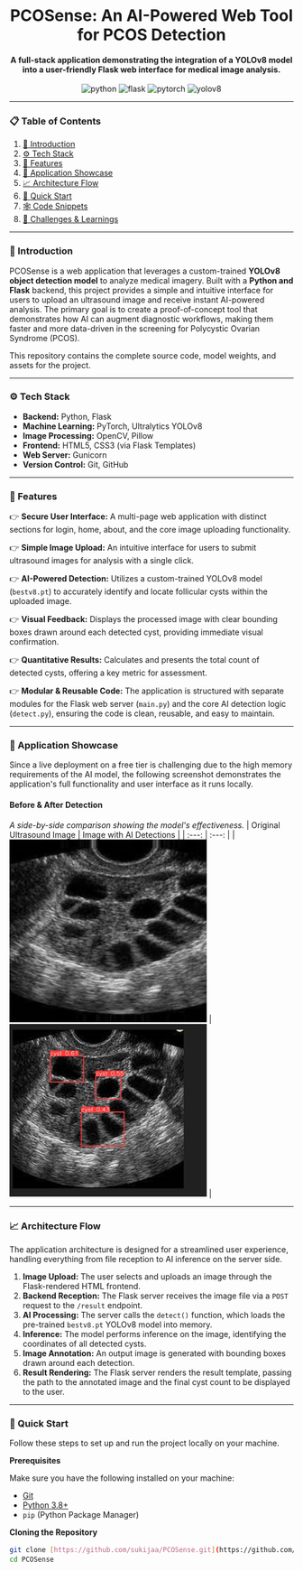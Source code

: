 <div align="center">
  <h1>PCOSense: An AI-Powered Web Tool for PCOS Detection</h1>
  <strong>A full-stack application demonstrating the integration of a YOLOv8 model into a user-friendly Flask web interface for medical image analysis.</strong>
  <br />
  <br />
  
  <div>
    <img src="https://img.shields.io/badge/python-3670A0?style=for-the-badge&logo=python&logoColor=ffdd54" alt="python" />
    <img src="https://img.shields.io/badge/flask-%23000.svg?style=for-the-badge&logo=flask&logoColor=white" alt="flask" />
    <img src="https://img.shields.io/badge/PyTorch-%23EE4C2C.svg?style=for-the-badge&logo=PyTorch&logoColor=white" alt="pytorch" />
    <img src="https://img.shields.io/badge/YOLO-v8-00FFFF?style=for-the-badge" alt="yolov8" />
  </div>
</div>

---

### 📋 <a name="table">Table of Contents</a>

1.  [🤖 Introduction](#introduction)
2.  [⚙️ Tech Stack](#tech-stack)
3.  [🔋 Features](#features)
4.  [📸 Application Showcase](#showcase)
5.  [📈 Architecture Flow](#architecture)
6.  [🤸 Quick Start](#quick-start)
7.  [🕸️ Code Snippets](#snippets)
8.  [🧠 Challenges & Learnings](#learnings)

---

### <a name="introduction">🤖 Introduction</a>

PCOSense is a web application that leverages a custom-trained **YOLOv8 object detection model** to analyze medical imagery. Built with a **Python and Flask** backend, this project provides a simple and intuitive interface for users to upload an ultrasound image and receive instant AI-powered analysis. The primary goal is to create a proof-of-concept tool that demonstrates how AI can augment diagnostic workflows, making them faster and more data-driven in the screening for Polycystic Ovarian Syndrome (PCOS).

This repository contains the complete source code, model weights, and assets for the project.

---

### <a name="tech-stack">⚙️ Tech Stack</a>

-   **Backend:** Python, Flask
-   **Machine Learning:** PyTorch, Ultralytics YOLOv8
-   **Image Processing:** OpenCV, Pillow
-   **Frontend:** HTML5, CSS3 (via Flask Templates)
-   **Web Server:** Gunicorn
-   **Version Control:** Git, GitHub

---

### <a name="features">🔋 Features</a>

👉 **Secure User Interface:** A multi-page web application with distinct sections for login, home, about, and the core image uploading functionality.

👉 **Simple Image Upload:** An intuitive interface for users to submit ultrasound images for analysis with a single click.

👉 **AI-Powered Detection:** Utilizes a custom-trained YOLOv8 model (`bestv8.pt`) to accurately identify and locate follicular cysts within the uploaded image.

👉 **Visual Feedback:** Displays the processed image with clear bounding boxes drawn around each detected cyst, providing immediate visual confirmation.

👉 **Quantitative Results:** Calculates and presents the total count of detected cysts, offering a key metric for assessment.

👉 **Modular & Reusable Code:** The application is structured with separate modules for the Flask web server (`main.py`) and the core AI detection logic (`detect.py`), ensuring the code is clean, reusable, and easy to maintain.

---

### <a name="showcase">📸 Application Showcase</a>

Since a live deployment on a free tier is challenging due to the high memory requirements of the AI model, the following screenshot demonstrates the application's full functionality and user interface as it runs locally.

#### **Before & After Detection**
*A side-by-side comparison showing the model's effectiveness.*
| Original Ultrasound Image | Image with AI Detections |
| :---: | :---: |
| <img src="input images/img_0_113.jpg" alt="Original Ultrasound" width="350"> | <img src="runs/detect/predict3/image.jpg" alt="Ultrasound with Detections" width="350"> |

---

### <a name="architecture">📈 Architecture Flow</a>

The application architecture is designed for a streamlined user experience, handling everything from file reception to AI inference on the server side.

1.  **Image Upload:** The user selects and uploads an image through the Flask-rendered HTML frontend.
2.  **Backend Reception:** The Flask server receives the image file via a `POST` request to the `/result` endpoint.
3.  **AI Processing:** The server calls the `detect()` function, which loads the pre-trained `bestv8.pt` YOLOv8 model into memory.
4.  **Inference:** The model performs inference on the image, identifying the coordinates of all detected cysts.
5.  **Image Annotation:** An output image is generated with bounding boxes drawn around each detection.
6.  **Result Rendering:** The Flask server renders the result template, passing the path to the annotated image and the final cyst count to be displayed to the user.

---

### <a name="quick-start">🤸 Quick Start</a>

Follow these steps to set up and run the project locally on your machine.

**Prerequisites**

Make sure you have the following installed on your machine:
-   [Git](https://git-scm.com/)
-   [Python 3.8+](https://www.python.org/downloads/)
-   `pip` (Python Package Manager)

**Cloning the Repository**
```bash
git clone [https://github.com/sukijaa/PCOSense.git](https://github.com/sukijaa/PCOSense.git)
cd PCOSense